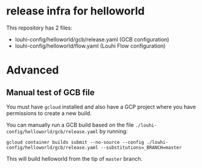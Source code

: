 # release infra for helloworld

This repository has 2 files:

- louhi-config/helloworld/gcb/release.yaml (GCB configuration)
- louhi-config/helloworld/flow.yaml (Louhi Flow configuration)

# Advanced

## Manual test of GCB file
You must have `gcloud` installed and also have a GCP project where you have
permissions to create a new build.

You can manually run a GCB build based on the file `./louhi-config/helloworld/gcb/release.yaml` by running:

```
gcloud container builds submit --no-source --config ./louhi-config/helloworld/gcb/release.yaml --substitutions=_BRANCH=master
```

This will build helloworld from the tip of `master` branch.
